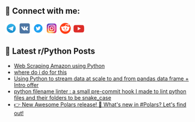 ## 🔎 Connect with me:
[<img src="https://github.com/bullbesh/bullbesh/blob/main/images/Telegram.png" width="32" height="32" />](https://t.me/bullbesh)
[<img src="https://github.com/bullbesh/bullbesh/blob/main/images/VK.png" width="32" height="32" />](https://vk.com/bullbesh)
[<img src="https://github.com/bullbesh/bullbesh/blob/main/images/Twitter.png" width="32" height="32" />](https://twitter.com/bullbesh1)
[<img src="https://github.com/bullbesh/bullbesh/blob/main/images/Instagram.png" width="32" height="32" />](https://www.instagram.com/bullbesh)
[<img src="https://github.com/bullbesh/bullbesh/blob/main/images/Reddit.png" width="32" height="32" />](https://www.reddit.com/user/bullbesh)
[<img src="https://github.com/bullbesh/bullbesh/blob/main/images/YouTube.png" width="32" height="32" />](https://www.youtube.com/channel/UCtfjRs6uzgq5mfm8S06WTcg)

## 📕 Latest r/Python Posts
<!-- BLOG-POST-LIST:START -->
- [Web Scraping Amazon using Python](https://www.reddit.com/r/Python/comments/11yrni9/web_scraping_amazon_using_python/)
- [where do i do for this](https://www.reddit.com/r/Python/comments/11yrjve/where_do_i_do_for_this/)
- [Using Python to stream data at scale to and from pandas data frame + Intro offer](https://www.reddit.com/r/Python/comments/11yrjga/using_python_to_stream_data_at_scale_to_and_from/)
- [python filename linter : a small pre-commit hook I made to lint python files and their folders to be snake_case](https://www.reddit.com/r/Python/comments/11yp6pv/python_filename_linter_a_small_precommit_hook_i/)
- [👉 New Awesome Polars release! 🚀 What&#39;s new in #Polars? Let&#39;s find out!](https://www.reddit.com/r/Python/comments/11ymgh6/new_awesome_polars_release_whats_new_in_polars/)
<!-- BLOG-POST-LIST:END -->
